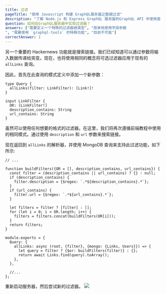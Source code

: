 ```yaml
---
title: 过滤
pageTitle: "使用 Javascript 构建 GraphQL服务器之数据过滤"
description: "了解 Node.js 和 Express GraphQL 服务器的GraphQL API 中使用查询参数实现过滤器的最佳实践。"
question: 如何在GraphQL服务器中实现过滤器？
answers: ["需要定义一个特殊的过滤器根类型", "简单地使用字段参数
", "需要使用 `graphql-tools` 的特殊功能", "目前不可能"]
correctAnswer: 1
---
```


另一个重要的 Hackernews 功能就是搜索链接。我们已经知道可以通过参数将输入数据传递给突变。现在，也将使用相同的概念将可选过滤器应用于现有的 `allLinks` 查询。

<Instruction>

因此，首先在此查询的模式定义中添加一个新参数：

```graphql(path=".../hackernews-graphql-js/src/schema/index.js")
type Query {
  allLinks(filter: LinkFilter): [Link!]!
}

input LinkFilter {
  OR: [LinkFilter!]
  description_contains: String
  url_contains: String
}
```

</Instruction>


虽然可以使用任何想要的格式的过滤器。在这里，我们将再次遵循前端教程中使用的相同模式。通过使用 `description` 和 `url` 参数来搜索链接。

<Instruction>

现在返回到 `allLinks` 的解析器，并使用 MongoDB 查询来支持此过滤功能，如下所示:

```js(path=".../hackernews-graphql-js/src/schema/resolvers.js")
// ...

function buildFilters({OR = [], description_contains, url_contains}) {
  const filter = (description_contains || url_contains) ? {} : null;
  if (description_contains) {
    filter.description = {$regex: `.*${description_contains}.*`};
  }
  if (url_contains) {
    filter.url = {$regex: `.*${url_contains}.*`};
  }

  let filters = filter ? [filter] : [];
  for (let i = 0; i < OR.length; i++) {
    filters = filters.concat(buildFilters(OR[i]));
  }
  return filters;
}

module.exports = {
  Query: {
    allLinks: async (root, {filter}, {mongo: {Links, Users}}) => {
      let query = filter ? {$or: buildFilters(filter)} : {};
      return await Links.find(query).toArray();
    },
  },

  //...
};
```

</Instruction>

<Instruction>

重新启动服务器，然后尝试新的过滤器。
![](https://i.imgur.com/lrsChh9.png)

</Instruction>